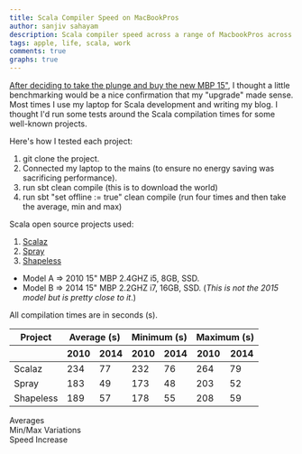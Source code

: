 ```yaml
---
title: Scala Compiler Speed on MacBookPros
author: sanjiv sahayam
description: Scala compiler speed across a range of MacbookPros across a number of well-known projects.
tags: apple, life, scala, work
comments: true
graphs: true
---
```


[After deciding to take the plunge and buy the new MBP 15"](http://sanj.ink/posts/2015-05-21-between-apple-and-despair.html), I thought a little benchmarking would be a nice confirmation that my "upgrade" made sense. Most times I use my laptop for Scala development and writing my blog. I thought I'd run some tests around the Scala compilation times for some well-known projects.

Here's how I tested each project:

1. git clone the project.
1. Connected my laptop to the mains (to ensure no energy saving was sacrificing performance).
1. run sbt clean compile (this is to download the world)
1. run sbt "set offline := true" clean compile (run four times and then take the average, min and max)

Scala open source projects used:

1. [Scalaz](https://github.com/scalaz/scalaz)
1. [Spray](https://github.com/spray/spray)
1. [Shapeless](https://github.com/milessabin/shapeless)

* Model A => 2010 15" MBP 2.4GHZ i5, 8GB, SSD.
* Model B => 2014 15" MBP 2.2GHZ i7, 16GB, SSD.
(_This is not the 2015 model but is pretty close to it_.)


All compilation times are in seconds (s).
<div>
<table>
    <thead>
        <tr>
            <th>Project</th>
            <th colspan="2">Average (s)</th>
            <th colspan="2">Minimum (s)</th>
            <th colspan="2">Maximum (s)</th>
        </tr>
        <tr>
            <th></th>
            <th>2010</th>
            <th>2014</th>
            <th>2010</th>
            <th>2014</th>
            <th>2010</th>
            <th>2014</th>
        </tr>
    </thead>
    <tbody>
        <tr>
            <td class="left">Scalaz</td>
            <td>234</td>
            <td>77</td>
            <td>232</td>
            <td>76</td>
            <td>264</td>
            <td>79</td>
        </tr>
        <tr>
            <td class="left">Spray</td>
            <td>183</td>
            <td>49</td>
            <td>173</td>
            <td>48</td>
            <td>203</td>
            <td>52</td>
        </tr>
        <tr>
            <td class="left">Shapeless</td>
            <td>189</td>
            <td>57</td>
            <td>178</td>
            <td>55</td>
            <td>208</td>
            <td>59</td>
        </tr>
    </tbody>
</table>
</div>


<div class="caption section">Averages</div>
<div id="averageChart"></div>
<div class="caption section">Min/Max Variations</div>
<div id="variationsChart"></div>
<div class="caption section">Speed Increase</div>
<div id="speedIncreaseChart"></div>

<!-- Load d3.js and c3.js -->
<script src="../js/d3.min.js" charset="utf-8"></script>
<script src="../js/c3.min.js"></script>

<script>
c3.generate({
    bindto: '#averageChart',
    data: {
      columns: [
        ['2010 Avg', 234, 183, 189],
        ['2014 Avg', 77, 49 ,57],
      ],
      types: {
        '2010 Avg': 'bar',
        '2014 Avg': 'bar'
      }
    },
    axis: {
        x: {
            type: 'category',
            categories: ['scalaz', 'spray', 'shapeless']
        }
    },
});

c3.generate({
    bindto: '#variationsChart',
    data: {
      columns: [
        ['2010 Min', 232, 173, 178],
        ['2010 Max', 264, 203, 208],
        ['2014 Min', 76, 48, 55],
        ['2014 Max', 79, 52, 59]
      ],
    },
    axis: {
        x: {
            type: 'category',
            categories: ['scalaz', 'spray', 'shapeless']
        }
    }
});

c3.generate({
    bindto: '#speedIncreaseChart',
    data: {
        columns: [
            ['speed increase', 69]
        ],
        type: 'gauge'
    }
});
</script>
